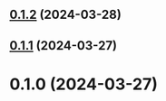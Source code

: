 ## [0.1.2](https://github.com/treasure-data/se-starter-pack-retail/compare/0.1.1...0.1.2) (2024-03-28)



## [0.1.1](https://github.com/treasure-data/se-starter-pack-retail/compare/0.1.0...0.1.1) (2024-03-27)



# 0.1.0 (2024-03-27)



